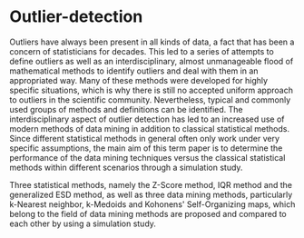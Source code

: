 # Outlier-detection
Outliers have always been present in all kinds of data, a fact that has been a concern of statisticians for decades. This led to a series of attempts to define outliers as well as an interdisciplinary, almost unmanageable flood of mathematical methods to identify outliers and deal with them in an appropriated way. Many of these methods were developed for highly specific situations, which is why there is still no accepted uniform approach to outliers in the scientific community. Nevertheless, typical and commonly used groups of methods and definitions can be identified. The interdisciplinary aspect of outlier detection has led to an increased use of modern methods of data mining in addition to classical statistical methods. Since different statistical methods in general often only work under very specific assumptions, the main aim of this term paper is to determine the performance of the data mining techniques versus the classical statistical methods within different scenarios through a simulation study.

Three statistical methods, namely the Z-Score method, IQR method and the generalized ESD method, as well as  three data mining methods, particularly k-Nearest neighbor, k-Medoids and Kohonens' Self-Organizing maps,  which belong to the field of data mining methods are proposed and compared to each other by using a simulation study.
